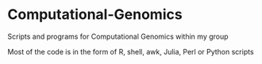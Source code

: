 Computational-Genomics
======================

Scripts and programs for Computational Genomics within my group

Most of the code is in the form of R, shell, awk, Julia, Perl or Python scripts
